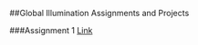 ##Global Illumination Assignments and Projects

###Assignment 1
[Link](brianmansfield.me/assignment1)
